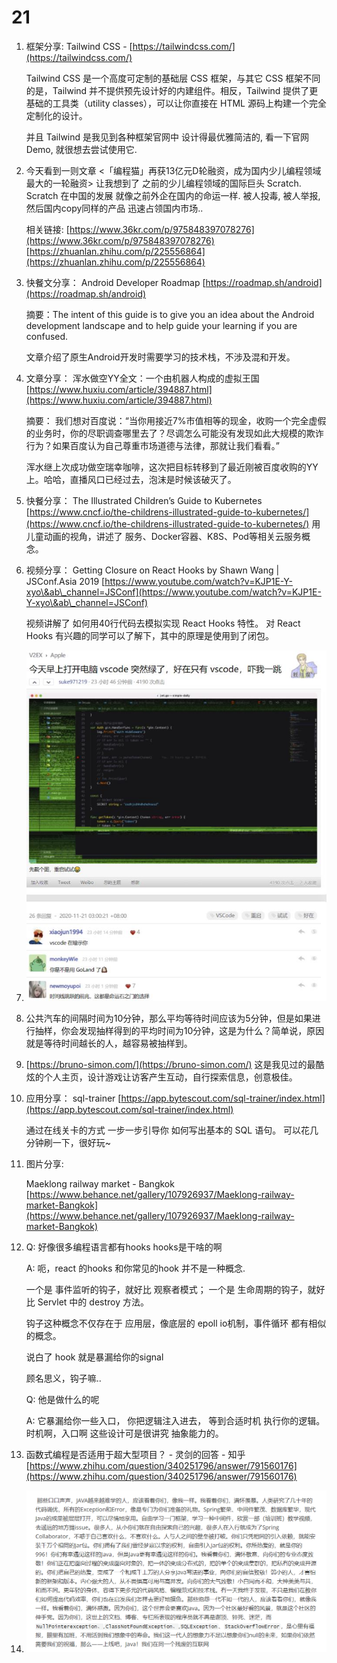 # 21

1.  框架分享: Tailwind CSS - [https://tailwindcss.com/](https://tailwindcss.com/)

    Tailwind CSS 是一个高度可定制的基础层 CSS 框架，与其它 CSS 框架不同的是，Tailwind 并不提供预先设计好的内建组件。相反，Tailwind 提供了更基础的工具类（utility classes），可以让你直接在 HTML 源码上构建一个完全定制化的设计。

    并且 Tailwind 是我见到各种框架官网中 设计得最优雅简洁的, 看一下官网Demo, 就很想去尝试使用它.
2.  今天看到一则文章 <「编程猫」再获13亿元D轮融资，成为国内少儿编程领域最大的一轮融资> 让我想到了 之前的少儿编程领域的国际巨头 Scratch. Scratch 在中国的发展 就像之前外企在国内的命运一样. 被人投毒, 被人举报, 然后国内copy同样的产品 迅速占领国内市场..

    相关链接: [https://www.36kr.com/p/975848397078276](https://www.36kr.com/p/975848397078276) [https://zhuanlan.zhihu.com/p/225556864](https://zhuanlan.zhihu.com/p/225556864)
3.  快餐文分享： Android Developer Roadmap [https://roadmap.sh/android](https://roadmap.sh/android)

    摘要：The intent of this guide is to give you an idea about the Android development landscape and to help guide your learning if you are confused.

    文章介绍了原生Android开发时需要学习的技术栈，不涉及混和开发。
4.  文章分享： 浑水做空YY全文：一个由机器人构成的虚拟王国 [https://www.huxiu.com/article/394887.html](https://www.huxiu.com/article/394887.html)

    摘要： 我们想对百度说：“当你用接近7%市值相等的现金，收购一个完全虚假的业务时，你的尽职调查哪里去了？尽调怎么可能没有发现如此大规模的欺诈行为？如果百度认为自己尊重市场道德与法律，那就让我们看看。”

    浑水继上次成功做空瑞幸咖啡，这次把目标转移到了最近刚被百度收购的YY上。哈哈，直播风口已经过去，泡沫是时候该破灭了。
5. 快餐分享： The Illustrated Children’s Guide to Kubernetes [https://www.cncf.io/the-childrens-illustrated-guide-to-kubernetes/](https://www.cncf.io/the-childrens-illustrated-guide-to-kubernetes/) 用儿童动画的视角，讲述了 服务、Docker容器、K8S、Pod等相关云服务概念。
6.  视频分享： Getting Closure on React Hooks by Shawn Wang | JSConf.Asia 2019 [https://www.youtube.com/watch?v=KJP1E-Y-xyo\&ab\_channel=JSConf](https://www.youtube.com/watch?v=KJP1E-Y-xyo\&ab\_channel=JSConf)

    视频讲解了 如何用40行代码去模拟实现 React Hooks 特性。 对 React Hooks 有兴趣的同学可以了解下，其中的原理是使用到了闭包。
7. ![image-20201122150746995](<../../../.gitbook/assets/image-20201122150746995 (2) (1).png>)
8. 公共汽车的间隔时间为10分钟，那么平均等待时间应该为5分钟，但是如果进行抽样，你会发现抽样得到的平均时间为10分钟，这是为什么？简单说，原因就是等待时间越长的人，越容易被抽样到。
9. [https://bruno-simon.com/](https://bruno-simon.com/) 这是我见过的最酷炫的个人主页，设计游戏让访客产生互动，自行探索信息，创意极佳。
10. 应用分享： sql-trainer [https://app.bytescout.com/sql-trainer/index.html](https://app.bytescout.com/sql-trainer/index.html)

    通过在线关卡的方式 一步一步引导你 如何写出基本的 SQL 语句。 可以花几分钟刷一下，很好玩\~
11. 图片分享:

    Maeklong railway market - Bangkok [https://www.behance.net/gallery/107926937/Maeklong-railway-market-Bangkok](https://www.behance.net/gallery/107926937/Maeklong-railway-market-Bangkok)
12. Q: 好像很多编程语言都有hooks hooks是干啥的啊

    A: 呃，react 的hooks 和你常见的hook 并不是一种概念.

    一个是 事件监听的钩子，就好比 观察者模式； 一个是 生命周期的钩子，就好比 Servlet 中的 destroy 方法。

    钩子这种概念不仅存在于 应用层，像底层的 epoll io机制，事件循环 都有相似的概念。

    说白了 hook 就是暴漏给你的signal

    顾名思义，钩子嘛..

    Q: 他是做什么的呢

    A: 它暴漏给你一些入口， 你把逻辑注入进去， 等到合适时机 执行你的逻辑。时机啊，入口啊 这些设计可是很讲究 抽象能力的。
13. 函数式编程是否适用于超大型项目？ - 灵剑的回答 - 知乎 [https://www.zhihu.com/question/340251796/answer/791560176](https://www.zhihu.com/question/340251796/answer/791560176)
14. ![image-20201122151814869](<../../../.gitbook/assets/image-20201122151814869-1606030792112 (2) (1).png>)
